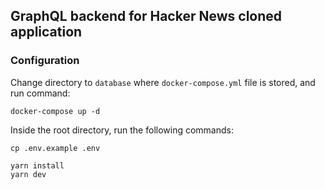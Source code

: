 ## GraphQL backend for Hacker News cloned application

### Configuration

Change directory to `database` where `docker-compose.yml` file is stored, and run command:
```
docker-compose up -d
```

Inside the root directory, run the following commands:
```
cp .env.example .env

yarn install
yarn dev
```
